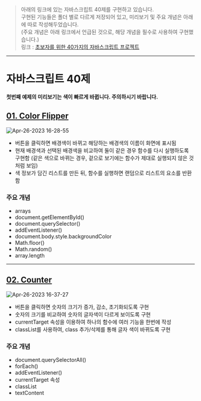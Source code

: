 > 아래의 링크에 있는 자바스크립트 40제를 구현하고 있습니다.   
> 구현된 기능들은 폴더 별로 다르게 저장되어 있고, 미리보기 및 주요 개념은 아래에 따로 작성해두었습니다.   
> (주요 개념은 아래 링크에서 언급된 것으로, 해당 개념을 필수로 사용하여 구현했습니다.)   
> 링크 : [초보자를 위한 40가지의 자바스크립트 프로젝트](https://www.freecodecamp.org/korean/news/javascript-projects-for-beginners)   

***   
자바스크립트 40제   
=============   
   
**첫번째 예제의 미리보기는 색이 빠르게 바뀝니다. 주의하시기 바랍니다.**   
   
## [01. Color Flipper](https://github.com/freeCodeCamp-study/bokyeong/tree/main/01.ColorFlipper)
![Apr-26-2023 16-28-55](https://user-images.githubusercontent.com/43366461/234501811-5c3f367f-bb00-4cfa-a8c9-8732fc17e908.gif)
   
- 버튼을 클릭하면 배경색이 바뀌고 해당하는 배경색의 이름이 화면에 표시됨
- 현재 배경색과 선택된 배경색을 비교하여 둘이 같은 경우 함수를 다시 실행하도록 구현함 (같은 색으로 바뀌는 경우, 겉으로 보기에는 함수가 제대로 실행되지 않은 것처럼 보임)
- 색 정보가 담긴 리스트를 만든 뒤, 함수를 실행하면 랜덤으로 리스트의 요소를 반환함
    
### 주요 개념
- arrays
- document.getElementById()
- document.querySelector()
- addEventListener()
- document.body.style.backgroundColor
- Math.floor()
- Math.random()
- array.length
***   
## [02. Counter](https://github.com/freeCodeCamp-study/bokyeong/tree/main/02.Counter)
![Apr-26-2023 16-37-27](https://user-images.githubusercontent.com/43366461/234503794-e0e49fa1-f79a-401a-a5de-bf3590710452.gif)
   
- 버튼을 클릭하면 숫자의 크기가 증가, 감소, 초기화되도록 구현
- 숫자의 크기를 비교하여 숫자의 글자색이 다르게 보이도록 구현
- currentTarget 속성을 이용하여 하나의 함수에 여러 기능을 한번에 작성
- classList를 사용하여, class 추가/삭제를 통해 글자 색이 바뀌도록 구현

### 주요 개념
- document.querySelectorAll()
- forEach()
- addEventListener()
- currentTarget 속성
- classList
- textContent
